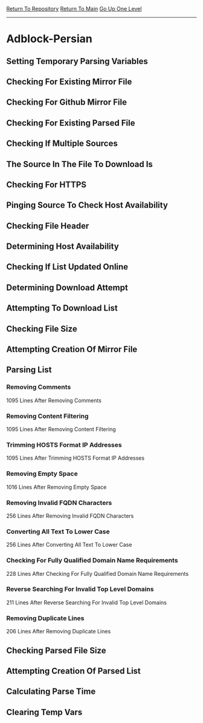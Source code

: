 [Return To Repository](https://github.com/deathbybandaid/piholeparser/)
[Return To Main](https://github.com/deathbybandaid/piholeparser/blob/master/RecentRunLogs/Mainlog.md)
[Go Up One Level](https://github.com/deathbybandaid/piholeparser/blob/master/RecentRunLogs/TopLevelScripts/30-Processing-External-Blacklists.md)
____________________________________
# Adblock-Persian
## Setting Temporary Parsing Variables
## Checking For Existing Mirror File
## Checking For Github Mirror File
## Checking For Existing Parsed File
## Checking If Multiple Sources
## The Source In The File To Download Is
## Checking For HTTPS
## Pinging Source To Check Host Availability
## Checking File Header
## Determining Host Availability
## Checking If List Updated Online
## Determining Download Attempt
## Attempting To Download List
## Checking File Size
## Attempting Creation Of Mirror File
## Parsing List
### Removing Comments
1095 Lines After Removing Comments
### Removing Content Filtering
1095 Lines After Removing Content Filtering
### Trimming HOSTS Format IP Addresses
1095 Lines After Trimming HOSTS Format IP Addresses
### Removing Empty Space
1016 Lines After Removing Empty Space
### Removing Invalid FQDN Characters
256 Lines After Removing Invalid FQDN Characters
### Converting All Text To Lower Case
256 Lines After Converting All Text To Lower Case
### Checking For Fully Qualified Domain Name Requirements
228 Lines After Checking For Fully Qualified Domain Name Requirements
### Reverse Searching For Invalid Top Level Domains
211 Lines After Reverse Searching For Invalid Top Level Domains
### Removing Duplicate Lines
206 Lines After Removing Duplicate Lines
## Checking Parsed File Size
## Attempting Creation Of Parsed List
## Calculating Parse Time
## Clearing Temp Vars
